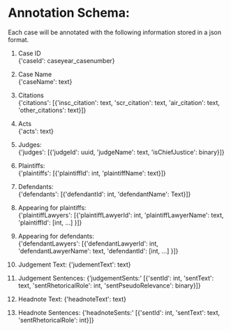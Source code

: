 # Annotation Schema:

Each case will be annotated with the following information stored in a json format.

1. Case ID\
{'caseId': caseyear_casenumber}

2. Case Name\
{'caseName': text}

3. Citations\
{'citations': [{'insc_citation': text, 'scr_citation': text, 'air_citation': text, 'other_citations': text}]}

4. Acts\
{'acts': text}
  
5. Judges:\
{'judges': [{'judgeId': uuid, 'judgeName': text, 'isChiefJustice': binary}]}

6. Plaintiffs:\
{'plaintiffs': [{'plaintiffId': int, 'plaintiffName': text}]}

7. Defendants:\
{'defendants': [{'defendantId': int, 'defendantName': Text}]}

8. Appearing for plaintiffs:\
{'plaintiffLawyers': [{'plaintiffLawyerId': int, 'plaintiffLawyerName': text, 'plaintiffId': [int, ...] }]}

9. Appearing for defendants:\
{'defendantLawyers': [{'defendantLawyerId': int, 'defendantLawyerName': text, 'defendantId': [int, ...] }]}

10. Judgement Text:
{'judementText': text}

11. Judgement Sentences:
{'judgementSents:' [{'sentId': int, 'sentText': text, 'sentRhetoricalRole': int, 'sentPseudoRelevance': binary}]}

12. Headnote Text:
{'headnoteText': text}

13. Headnote Sentences:
{'headnoteSents:' [{'sentId': int, 'sentText': text, 'sentRhetoricalRole': int}]}
